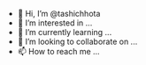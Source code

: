 - 👋 Hi, I’m @tashichhota
- 👀 I’m interested in ...
- 🌱 I’m currently learning ...
- 💞️ I’m looking to collaborate on ...
- 📫 How to reach me ...

<!---
tashichhota/tashichhota is a ✨ special ✨ repository because its `README.md` (this file) appears on your GitHub profile.
You can click the Preview link to take a look at your changes.
--->
